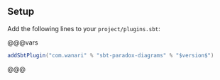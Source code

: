 ## Setup

Add the following lines to your `project/plugins.sbt`:

@@@vars
```scala
addSbtPlugin("com.wanari" % "sbt-paradox-diagrams" % "$version$")
```
@@@